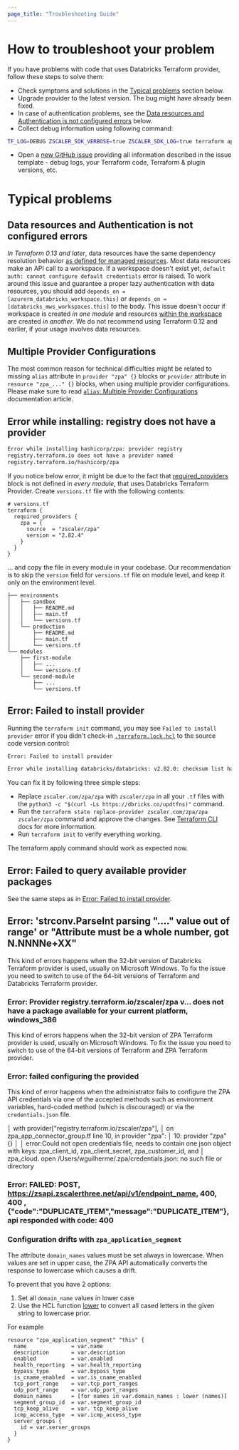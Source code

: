 ```yaml
---
page_title: "Troubleshooting Guide"
---
```


# How to troubleshoot your problem

If you have problems with code that uses Databricks Terraform provider, follow these steps to solve them:

* Check symptoms and solutions in the [Typical problems](#typical-problems) section below.
* Upgrade provider to the latest version. The bug might have already been fixed.
* In case of authentication problems, see the [Data resources and Authentication is not configured errors](#data-resources-and-authentication-is-not-configured-errors) below.
* Collect debug information using following command:

```sh
TF_LOG=DEBUG ZSCALER_SDK_VERBOSE=true ZSCALER_SDK_LOG=true terraform apply -no-color 2>&1 |tee tf-debug.log
```

* Open a [new GitHub issue](https://github.com/zscaler/terraform-provider-zpa/issues/new/choose) providing all information described in the issue template - debug logs, your Terraform code, Terraform & plugin versions, etc.

# Typical problems

## Data resources and Authentication is not configured errors

*In Terraform 0.13 and later*, data resources have the same dependency resolution behavior [as defined for managed resources](https://www.terraform.io/docs/language/resources/behavior.html#resource-dependencies). Most data resources make an API call to a workspace. If a workspace doesn't exist yet, `default auth: cannot configure default credentials` error is raised. To work around this issue and guarantee a proper lazy authentication with data resources, you should add `depends_on = [azurerm_databricks_workspace.this]` or `depends_on = [databricks_mws_workspaces.this]` to the body. This issue doesn't occur if workspace is created *in one module* and resources [within the workspace](guides/workspace-management.md) are created *in another*. We do not recommend using Terraform 0.12 and earlier, if your usage involves data resources.

## Multiple Provider Configurations

The most common reason for technical difficulties might be related to missing `alias` attribute in `provider "zpa" {}` blocks or `provider` attribute in `resource "zpa_..." {}` blocks, when using multiple provider configurations. Please make sure to read [`alias`: Multiple Provider Configurations](https://www.terraform.io/docs/language/providers/configuration.html#alias-multiple-provider-configurations) documentation article.

## Error while installing: registry does not have a provider

```sh
Error while installing hashicorp/zpa: provider registry
registry.terraform.io does not have a provider named
registry.terraform.io/hashicorp/zpa
```

If you notice below error, it might be due to the fact that [required_providers](https://www.terraform.io/docs/language/providers/requirements.html#requiring-providers) block is not defined in *every module*, that uses Databricks Terraform Provider. Create `versions.tf` file with the following contents:

```hcl
# versions.tf
terraform {
  required_providers {
    zpa = {
      source  = "zscaler/zpa"
      version = "2.82.4"
    }
  }
}
```

... and copy the file in every module in your codebase. Our recommendation is to skip the `version` field for `versions.tf` file on module level, and keep it only on the environment level.

```
├── environments
│   ├── sandbox
│   │   ├── README.md
│   │   ├── main.tf
│   │   └── versions.tf
│   └── production
│       ├── README.md
│       ├── main.tf
│       └── versions.tf
└── modules
    ├── first-module
    │   ├── ...
    │   └── versions.tf
    └── second-module
        ├── ...
        └── versions.tf
```

## Error: Failed to install provider

Running the `terraform init` command, you may see `Failed to install provider` error if you didn't check-in [`.terraform.lock.hcl`](https://www.terraform.io/language/files/dependency-lock#lock-file-location) to the source code version control:

```sh
Error: Failed to install provider

Error while installing databricks/databricks: v2.82.0: checksum list has no SHA-256 hash for "https://github.com/zscaler/terraform-provider-zpa/releases/download/v2.82.0/terraform-provider-zpa_2.82.0_darwin_amd64.zip"
```

You can fix it by following three simple steps:

* Replace `zscaler.com/zpa/zpa` with `zscaler/zpa` in all your `.tf` files with the `python3 -c "$(curl -Ls https://dbricks.co/updtfns)"` command.
* Run the `terraform state replace-provider zscaler.com/zpa/zpa zscaler/zpa` command and approve the changes. See [Terraform CLI](https://www.terraform.io/cli/commands/state/replace-provider) docs for more information.
* Run `terraform init` to verify everything working.

The terraform apply command should work as expected now.

## Error: Failed to query available provider packages

See the same steps as in [Error: Failed to install provider](#error-failed-to-install-provider).

## Error: 'strconv.ParseInt parsing "...." value out of range' or "Attribute must be a whole number, got N.NNNNe+XX"

This kind of errors happens when the 32-bit version of Databricks Terraform provider is used, usually on Microsoft Windows.  To fix the issue you need to switch to use of the 64-bit versions of Terraform and Databricks Terraform provider.

### Error: Provider registry.terraform.io/zscaler/zpa v... does not have a package available for your current platform, windows_386

This kind of errors happens when the 32-bit version of ZPA Terraform provider is used, usually on Microsoft Windows. To fix the issue you need to switch to use of the 64-bit versions of Terraform and ZPA Terraform provider.

### Error: failed configuring the provided

This kind of error happens when the administrator fails to configure the ZPA API credentials via one of the accepted methods such as environment variables, hard-coded method (which is discouraged) or via the `credentials.json` file.

│   with provider["registry.terraform.io/zscaler/zpa"],
│   on zpa_app_connector_group.tf line 10, in provider "zpa":
│   10: provider "zpa" {}
│
│ error:Could not open credentials file, needs to contain one json object with keys: zpa_client_id, zpa_client_secret, zpa_customer_id, and
│ zpa_cloud. open /Users/wguilherme/.zpa/credentials.json: no such file or directory

### Error: FAILED: POST, https://zsapi.zscalerthree.net/api/v1/endpoint_name, 400, 400 , {"code":"DUPLICATE_ITEM","message":"DUPLICATE_ITEM"}, api responded with code: 400

### Configuration drifts with `zpa_application_segment`

The attribute `domain_names` values must be set always in lowercase. When values are set in upper case, the ZPA API automatically converts the response to lowercase which causes a drift.

To prevent that you have 2 options:

1. Set all `domain_name` values in lower case
2. Use the HCL function [lower](https://developer.hashicorp.com/terraform/language/functions/lower) to convert all cased letters in the given string to lowercase prior.

For example

```hcl
resource "zpa_application_segment" "this" {
  name              = var.name
  description       = var.description
  enabled           = var.enabled
  health_reporting  = var.health_reporting
  bypass_type       = var.bypass_type
  is_cname_enabled  = var.is_cname_enabled
  tcp_port_range    = var.tcp_port_ranges
  udp_port_range    = var.udp_port_ranges
  domain_names      = [for names in var.domain_names : lower (names)]
  segment_group_id  = var.segment_group_id
  tcp_keep_alive    = var. tcp_keep_alive
  icmp_access_type  = var.icmp_access_type
  server_groups {
    id = var.server_groups
  }
}
```

